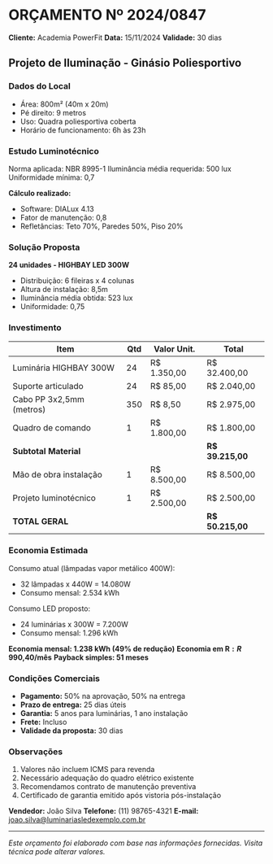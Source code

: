 # ORÇAMENTO Nº 2024/0847

**Cliente:** Academia PowerFit
**Data:** 15/11/2024
**Validade:** 30 dias

## Projeto de Iluminação - Ginásio Poliesportivo

### Dados do Local
- Área: 800m² (40m x 20m)
- Pé direito: 9 metros
- Uso: Quadra poliesportiva coberta
- Horário de funcionamento: 6h às 23h

### Estudo Luminotécnico

Norma aplicada: NBR 8995-1
Iluminância média requerida: 500 lux
Uniformidade mínima: 0,7

**Cálculo realizado:**
- Software: DIALux 4.13
- Fator de manutenção: 0,8
- Refletâncias: Teto 70%, Paredes 50%, Piso 20%

### Solução Proposta

**24 unidades - HIGHBAY LED 300W**
- Distribuição: 6 fileiras x 4 colunas
- Altura de instalação: 8,5m
- Iluminância média obtida: 523 lux
- Uniformidade: 0,75

### Investimento

| Item | Qtd | Valor Unit. | Total |
|------|-----|-------------|-------|
| Luminária HIGHBAY 300W | 24 | R$ 1.350,00 | R$ 32.400,00 |
| Suporte articulado | 24 | R$ 85,00 | R$ 2.040,00 |
| Cabo PP 3x2,5mm (metros) | 350 | R$ 8,50 | R$ 2.975,00 |
| Quadro de comando | 1 | R$ 1.800,00 | R$ 1.800,00 |
| **Subtotal Material** | | | **R$ 39.215,00** |
| Mão de obra instalação | 1 | R$ 8.500,00 | R$ 8.500,00 |
| Projeto luminotécnico | 1 | R$ 2.500,00 | R$ 2.500,00 |
| **TOTAL GERAL** | | | **R$ 50.215,00** |

### Economia Estimada

Consumo atual (lâmpadas vapor metálico 400W): 
- 32 lâmpadas x 440W = 14.080W
- Consumo mensal: 2.534 kWh

Consumo LED proposto:
- 24 luminárias x 300W = 7.200W
- Consumo mensal: 1.296 kWh

**Economia mensal: 1.238 kWh (49% de redução)**
**Economia em R$: R$ 990,40/mês**
**Payback simples: 51 meses**

### Condições Comerciais

- **Pagamento:** 50% na aprovação, 50% na entrega
- **Prazo de entrega:** 25 dias úteis
- **Garantia:** 5 anos para luminárias, 1 ano instalação
- **Frete:** Incluso
- **Validade da proposta:** 30 dias

### Observações

1. Valores não incluem ICMS para revenda
2. Necessário adequação do quadro elétrico existente
3. Recomendamos contrato de manutenção preventiva
4. Certificado de garantia emitido após vistoria pós-instalação

**Vendedor:** João Silva
**Telefone:** (11) 98765-4321
**E-mail:** joao.silva@luminariasledexemplo.com.br

---
*Este orçamento foi elaborado com base nas informações fornecidas. Visita técnica pode alterar valores.*




